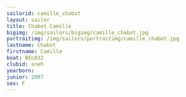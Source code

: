 ```yaml
---
sailorid: camille_chabot
layout: sailor
title: Chabot Camille
bigimg: /img/sailors/bigimg/camille_chabot.jpg
portraitimg: /img/sailors/portraitimg/camille_chabot.jpg
lastname: Chabot
firstname: Camille
boat: BEL032
clubid: sneh
yearborn: 
junior: 2007
sex: F
---
```

